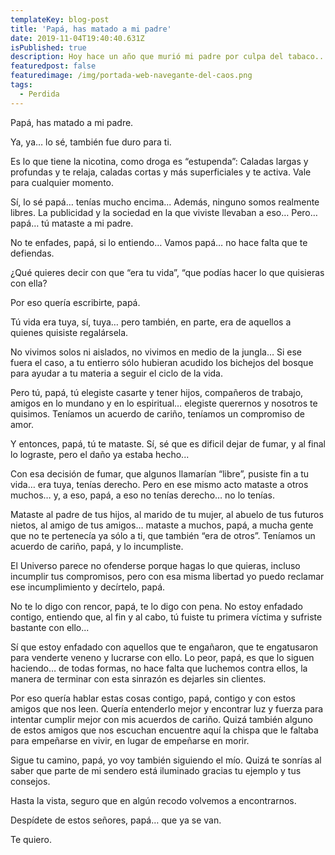 ```yaml
---
templateKey: blog-post
title: 'Papá, has matado a mi padre'
date: 2019-11-04T19:40:40.631Z
isPublished: true
description: Hoy hace un año que murió mi padre por culpa del tabaco...
featuredpost: false
featuredimage: /img/portada-web-navegante-del-caos.png
tags:
  - Perdida
---
```

Papá, has matado a mi padre.



Ya, ya… lo sé, también fue duro para ti.



Es lo que tiene la nicotina, como droga es “estupenda”: Caladas largas y profundas y te relaja, caladas cortas y más superficiales y te activa. Vale para cualquier momento.



Sí, lo sé papá… tenías mucho encima... Además, ninguno somos realmente libres. La publicidad y la sociedad en la que viviste llevaban a eso…  Pero… papá… tú mataste a mi padre.



No te enfades, papá, si lo entiendo… Vamos papá… no hace falta que te defiendas.



¿Qué quieres decir con que “era tu vida”, “que podías hacer lo que quisieras con ella?



Por eso quería escribirte, papá.



Tú vida era tuya, sí, tuya… pero también, en parte, era de aquellos a quienes quisiste regalársela.



No vivimos solos ni aislados, no vivimos en medio de la jungla… Si ese fuera el caso, a tu entierro sólo hubieran acudido los bichejos del bosque para ayudar a tu materia a seguir el ciclo de la vida.



Pero tú, papá, tú elegiste casarte y tener hijos, compañeros de trabajo, amigos en lo mundano y en lo espiritual… elegiste querernos y nosotros te quisimos. Teníamos un acuerdo de cariño, teníamos un compromiso de amor.



Y entonces, papá, tú te mataste. Sí, sé que es dificil dejar de fumar, y al final lo lograste, pero el daño ya estaba hecho...


Con esa decisión de fumar, que algunos llamarían “libre”, pusiste fin a tu vida… era tuya, tenías derecho. Pero en ese mismo acto mataste a otros muchos… y, a eso, papá, a eso no tenías derecho… no lo tenías.



Mataste al padre de tus hijos, al marido de tu mujer, al abuelo de tus futuros nietos, al amigo de tus amigos… mataste a muchos, papá, a mucha gente que no te pertenecía ya sólo a ti, que también “era de otros”. Teníamos un acuerdo de cariño, papá, y lo incumpliste.


El Universo parece no ofenderse porque hagas lo que quieras, incluso incumplir tus compromisos, pero con esa misma libertad yo puedo reclamar ese incumplimiento y decírtelo, papá.


No te lo digo con rencor, papá, te lo digo con pena. No estoy enfadado contigo, entiendo que, al fin y al cabo, tú fuiste tu primera víctima y sufriste bastante con ello...



Sí que estoy enfadado con aquellos que te engañaron, que te engatusaron para venderte veneno y lucrarse con ello. Lo peor, papá, es que lo siguen haciendo… de todas formas, no hace falta que luchemos contra ellos, la manera de terminar con esta sinrazón es dejarles sin clientes.



Por eso quería hablar estas cosas contigo, papá, contigo y con estos amigos que nos leen. Quería entenderlo mejor y encontrar luz y fuerza para intentar cumplir mejor con mis acuerdos de cariño. Quizá también alguno de estos amigos que nos escuchan encuentre aquí la chispa que le faltaba para empeñarse en vivir, en lugar de empeñarse en morir.



Sigue tu camino, papá, yo voy también siguiendo el mío. Quizá te sonrías al saber que parte de mi sendero está iluminado gracias tu ejemplo y tus consejos.



Hasta la vista, seguro que en algún recodo volvemos a encontrarnos.



Despídete de estos señores, papá… que ya se van.



Te quiero.
